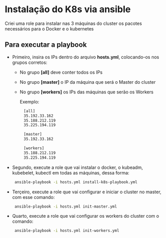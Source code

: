 # Instalação do K8s via ansible

Criei uma role para instalar nas 3 máquinas do cluster os pacotes necessários para o Docker e o kubernetes

## Para executar a playbook

* Primeiro, insira os IPs dentro do arquivo **hosts.yml**, colocando-os nos grupos corretos:

  * No grupo **[all]** deve conter todos os IPs
  * No grupo **[master]** o IP da máquina que será o Master do cluster
  * No grupo **[workers]** os IPs das máquinas que serão os Workers

    Exemplo:
   ```bash
        [all]
        35.192.33.162
        35.188.212.119
        35.225.194.119

        [master]
        35.192.33.162

        [workers]
        35.188.212.119
        35.225.194.119
    ```

* Segundo, execute a role que vai instalar o docker, o kubeadm, kubebelet, kubectl em todas as máquinas, dessa forma:
    ```bash
     ansible-playbook -i hosts.yml install-k8s-playbook.yml
    ```
* Terçeiro, execute a role que vai configurar e iniciar o cluster no master, com esse comando:
    ```bash
     ansible-playbook -i hosts.yml init-master.yml
    ```
* Quarto, execute a role que vai configurar os workers do cluster com o comando:
    ```bash
     ansible-playbook -i hosts.yml init-workers.yml
    ```